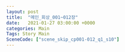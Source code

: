 ```yaml
---
layout: post
title:  "메인_회상_001~012장"
date:   2021-01-27 03:00:00 +0000
categories: Main
Tags: Story Main
SceneCode: ["scene_skip_cp001-012_q1_s10"]
---
```

